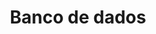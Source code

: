 ---
title: "Banco de dados"
sidebar_position: 1
description: Nessa secção iremos mostrar como realizamos a construção do banco de dados do projeto.
---